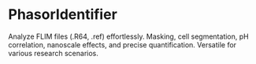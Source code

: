 # PhasorIdentifier
Analyze FLIM files (.R64, .ref) effortlessly. Masking, cell segmentation, pH correlation, nanoscale effects, and precise quantification. Versatile for various research scenarios.
